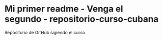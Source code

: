 # Mi primer readme - Venga el segundo - repositorio-curso-cubana 
Repositorio de GitHub sigiendo el curso
